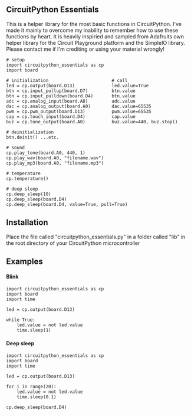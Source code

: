 ## CircuitPython Essentials 

This is a helper library for the most basic functions in CircuitPython. I've made it mainly to overcome my inability to remember how to use these functions by heart. It is heavily inspiried and sampled from Adafruits own helper library for the Circuit Playground platform and the SimpleIO library. Please contact me if I'm crediting or using your material wrongly!

```
# setup
import circuitpython_essentials as cp
import board

# initialization                        # call
led = cp.output(board.D13)              led.value=True
btn = cp.input_pullup(board.D7)         btn.value
btn = cp.input_pulldown(board.D4)       btn.value
adc = cp.analog_input(board.A8)         adc.value
dac = cp.analog_output(board.A0)        dac.value=65535
pwm = cp.pwm_output(board.D13)          pwm.value=65535
cap = cp.touch_input(board.D4)          cap.value
buz = cp.tone_output(board.A0)          buz.value=440, buz.stop()

# deinitialization
btn.deinit() ...etc.

# sound
cp.play_tone(board.A0, 440, 1)         
cp.play_wav(board.A0, "filename.wav")   
cp.play_mp3(board.A0, "filename.mp3")             

# temperature
cp.temperature()

# deep sleep
cp.deep_sleep(10)
cp.deep_sleep(board.D4)
cp.deep_sleep(board.D4, value=True, pull=True)
```

## Installation
Place the file called "circuitpython_essentials.py" in a folder called "lib" in the root directory of your CircuitPython microcontroller

## Examples

#### Blink
```
import circuitpython_essentials as cp
import board
import time

led = cp.output(board.D13)

while True:
    led.value = not led.value
    time.sleep(1)
 ```

#### Deep sleep
```
import circuitpython_essentials as cp
import board
import time

led = cp.output(board.D13)

for i in range(20):
    led.value = not led.value
    time.sleep(0.1)
    
cp.deep_sleep(board.D4)     
```
